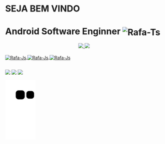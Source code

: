 # SEJA BEM VINDO
# Android Software Enginner <img align="center" alt="Rafa-Ts" height="30" width="40" src="https://cdn.jsdelivr.net/gh/devicons/devicon/icons/android/android-plain.svg" />
          
<div align="center">
  <a href="https://github.com/Lukazi19">
  <img height="180em" src="https://github-readme-stats.vercel.app/api?username=Lukazi19&show_icons=true&theme=dark&include_all_commits=true&count_private=true"/>
  <img height="180em" src="https://github-readme-stats.vercel.app/api/top-langs/?username=Lukazi19&layout=compact&langs_count=7&theme=dark"/>
</div>
  
 <div style="display: inline_block"><br>
    <img align="center" alt="Rafa-Js" height="30" width="40" src="https://cdn.jsdelivr.net/gh/devicons/devicon/icons/androidstudio/androidstudio-original.svg"/>
    <img align="center" alt="Rafa-Js" height="30" width="40" src="https://cdn.jsdelivr.net/gh/devicons/devicon/icons/java/java-original.svg" />
    <img align="center" alt="Rafa-Js" height="30" width="40" src="https://cdn.jsdelivr.net/gh/devicons/devicon/icons/kotlin/kotlin-original.svg" />
</div>
  
  ##
 
<div> 
  <a href="https://www.instagram.com/luk4zi7/" target="_blank"><img src="https://img.shields.io/badge/-Instagram-%23E4405F?style=for-the-badge&logo=instagram&logoColor=white" target="_blank"></a>
  <a href = "lucasflorencio876@gmail.com"><img src="https://img.shields.io/badge/-Gmail-%23333?style=for-the-badge&logo=gmail&logoColor=white" target="_blank"></a>
  <a href="https://https://www.linkedin.com/in/lucas-florencio-91864b222/" target="_blank"><img src="https://img.shields.io/badge/-LinkedIn-%230077B5?style=for-the-badge&logo=linkedin&logoColor=white" target="_blank"></a> 
          
      
![snake gif](https://github.com/Formandodev/Formandodev/blob/output/github-contribution-grid-snake.svg)

